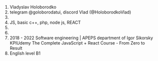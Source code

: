 1. Vladyslav Holoborodko
2. telegram @goloborodatui, discord Vlad (@HoloborodkoVlad)
3. 
4. JS, basic c++, php, node js, REACT 
5.
6. 
7. 2018 - 2022 Software engineering | APEPS department of Igor Sikorsky KPIUdemy The Complete JavaScript + React Course - From Zero to Result
8. English level B1 